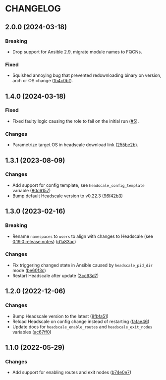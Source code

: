# CHANGELOG

## 2.0.0 (2024-03-18)

### Breaking

- Drop support for Ansible 2.9, migrate module names to FQCNs.

### Fixed

- Squished annoying bug that prevented redownloading binary on version, arch or OS change ([fb4c0bf](https://github.com/kazauwa/ansible-role-headscale/commit/fb4c0bf51d32e3c4ae24f79810a76d4260c3c1e1)).

## 1.4.0 (2024-03-18)

### Fixed

- Fixed faulty logic causing the role to fail on the initial run ([#5](https://github.com/kazauwa/ansible-role-headscale/pull/6)).

### Changes

- Parametrize target OS in headscale download link ([255be2b](https://github.com/kazauwa/ansible-role-headscale/commit/255be2b74954418e7085fa9e24d1a5e05d10e69c)).

## 1.3.1 (2023-08-09)

### Changes

- Add support for config template, see `headscale_config_template` variable ([80c6157](https://github.com/kazauwa/ansible-role-headscale/commit/80c6157e31d98a6534c226230ea4ad2ca8e27950))
- Bump default Headscale version to v0.22.3 ([96f42b3](https://github.com/kazauwa/ansible-role-headscale/commit/96f42b337db89e78919b4b9adb9382887c4f4c73))


## 1.3.0 (2023-02-16)

### Breaking

- Rename `namespaces` to `users` to align with changes to Headscale (see [0.19.0 release notes](https://github.com/juanfont/headscale/blob/main/CHANGELOG.md#0190-2023-01-29)) ([d1a83ac](https://github.com/kazauwa/ansible-role-headscale/commit/d1a83ac74239f32756c8ae4aa0224c4ac01cf930))

### Changes

- Fix triggering changed state in Ansible caused by `headscale_pid_dir` mode ([be60f3c](https://github.com/kazauwa/ansible-role-headscale/commit/be60f3cf31578e68a27e6a86727ad6709c319948))
- Restart Headscale after update ([3cc93d7](https://github.com/kazauwa/ansible-role-headscale/commit/3cc93d74267212c33dc2f7858247c399db030173))


## 1.2.0 (2022-12-06)

### Changes

- Bump Headscale version to the latest ([8fbfa51](https://github.com/kazauwa/ansible-role-headscale/commit/8fbfa516acd54e6cd325973d7c55d7d0243f7ab5))
- Reload Headscale on config change instead of restarting ([fafae46](https://github.com/kazauwa/ansible-role-headscale/commit/fafae466f9584ce6c0e9fdeb638917507630303a))
- Update docs for `headscale_enable_routes` and `headscale_exit_nodes` variables ([ac67ff0](https://github.com/kazauwa/ansible-role-headscale/commit/ac67ff0d07954ea7ec8890e587bb97216ba4464d))

## 1.1.0 (2022-05-29)

### Changes

- Add support for enabling routes and exit nodes ([b74e0e7](https://github.com/kazauwa/ansible-role-headscale/commit/b74e0e7f822aa9da90d272a7e3016f8fd39eafee))
